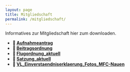 ```yaml
---
layout: page
title: Mitgliedschaft
permalink: /mitgliedschaft/
---
```


Informatives zur Mitgliedschaft hier zum downloaden.

* **📝 [Aufnahmeantrag](/assets/documents/Aufnahmeantrag_MFC-Nauen.pdf)**
* **📝 [Beitragsordnung](/assets/documents/Beitragsordnung_MFC_Nauen_ev.pdf)**
* **📝 [Flugordnung_aktuell](/assets/documents/Flugordnung_aktuell@2013.pdf)**
* **📝 [Satzung_aktuell](/assets/documents/Satzung_aktuell.pdf)**
* **📝 [VL_Einverstaendniserklaerung_Fotos_MFC-Nauen](/assets/documents/VL_Einverstaendniserklaerung_Fotos_MFC-Nauen.pdf)**
